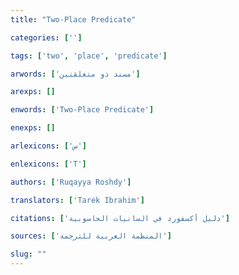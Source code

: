 ```yaml
---
title: "Two-Place Predicate"

categories: ['']

tags: ['two', 'place', 'predicate']

arwords: ['مسند ذو متعلقتين']

arexps: []

enwords: ['Two-Place Predicate']

enexps: []

arlexicons: ['س']

enlexicons: ['T']

authors: ['Ruqayya Roshdy']

translators: ['Tarek Ibrahim']

citations: ['دليل أكسفورد في السانيات الحاسوبية']

sources: ['المنظمة العربية للترجمة']

slug: ""
---
```

